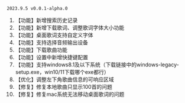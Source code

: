 `2023.9.5 v0.0.1-alpha.0`
1. 【功能】新增搜索历史记录
2. 【功能】新增下载歌词、调整歌词字体大小功能
3. 【功能】桌面歌词支持自定义字体
4. 【功能】支持选择音频输出设备
5. 【功能】下载歌曲功能
6. 【功能】设置中新增快捷键配置
7. 【功能】支持windows8.1及以下系统（下载链接中的windows-legacy-setup.exe，win10/11下载哪个exe都行）
8. 【优化】调整左下角歌曲信息的可响应区域
9. 【修复】修复本地歌曲只显示100首的问题
10. 【修复】修复mac系统无法移动桌面歌词的问题
